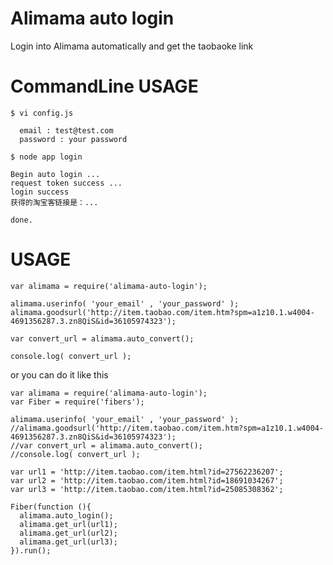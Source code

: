 Alimama auto login 
==================

Login into Alimama automatically and get the taobaoke link

CommandLine USAGE
=====


    $ vi config.js
    
      email : test@test.com
      password : your password

    $ node app login 
    
    Begin auto login ...
    request token success ...
    login success
    获得的淘宝客链接是：...

    done.


USAGE
===

    var alimama = require('alimama-auto-login');

    alimama.userinfo( 'your_email' , 'your_password' );
    alimama.goodsurl('http://item.taobao.com/item.htm?spm=a1z10.1.w4004-4691356287.3.zn8QiS&id=36105974323'); 

    var convert_url = alimama.auto_convert(); 

    console.log( convert_url );


or you can do it like this 

    var alimama = require('alimama-auto-login');
    var Fiber = require('fibers');

    alimama.userinfo( 'your_email' , 'your_password' );
    //alimama.goodsurl('http://item.taobao.com/item.htm?spm=a1z10.1.w4004-4691356287.3.zn8QiS&id=36105974323'); 
    //var convert_url = alimama.auto_convert(); 
    //console.log( convert_url );

    var url1 = 'http://item.taobao.com/item.html?id=27562236207';
    var url2 = 'http://item.taobao.com/item.html?id=18691034267';
    var url3 = 'http://item.taobao.com/item.html?id=25085308362';

    Fiber(function (){
      alimama.auto_login();
      alimama.get_url(url1);
      alimama.get_url(url2);
      alimama.get_url(url3);
    }).run();

